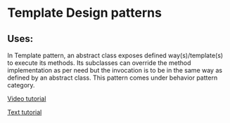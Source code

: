 # Template Design patterns
## Uses:
In Template pattern, an abstract class exposes defined way(s)/template(s) to execute its methods. Its subclasses can override the method implementation as per need but the invocation is to be in the same way as defined by an abstract class. This pattern comes under behavior pattern category.

[Video tutorial](https://youtu.be/aR1B8MlwbRI?list=PLF206E906175C7E07)

[Text tutorial](http://www.tutorialspoint.com/design_pattern/template_pattern.htm)